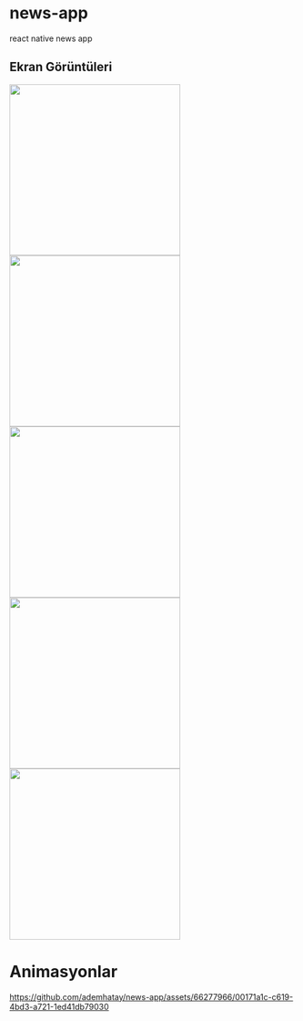# news-app
react native news app
## Ekran Görüntüleri
<img src="https://github.com/ademhatay/news-app/assets/66277966/987898a3-0201-4681-baad-fbf26681c527" width="300" />
<img src="https://github.com/ademhatay/news-app/assets/66277966/b2fdf983-dcf5-46b6-92bd-22b8b6995710" width="300" />
<img src="https://github.com/ademhatay/news-app/assets/66277966/7e95779e-45f6-4c29-8351-0bd87b02d41b" width="300" />
<img src="https://github.com/ademhatay/news-app/assets/66277966/1e4f3a2c-e669-4d94-a365-08e7ff02678f" width="300" />
<img src="https://github.com/ademhatay/news-app/assets/66277966/6bff6e37-b7a2-4bb8-8686-14aa5fc14725" width="300" />


# Animasyonlar
https://github.com/ademhatay/news-app/assets/66277966/00171a1c-c619-4bd3-a721-1ed41db79030

